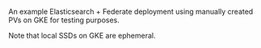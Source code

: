 An example Elasticsearch + Federate deployment using manually created PVs on GKE for testing purposes.

Note that local SSDs on GKE are ephemeral.
